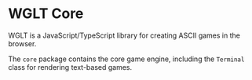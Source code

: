 # WGLT Core

WGLT is a JavaScript/TypeScript library for creating ASCII games in the browser.

The `core` package contains the core game engine, including the `Terminal` class for rendering text-based games.
